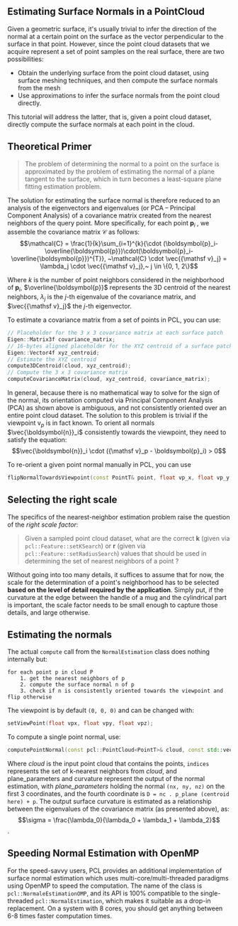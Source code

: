 ## Estimating Surface Normals in a PointCloud

Given a geometric surface, it's usually trivial to infer the direction of the normal at a certain point on the surface as the vector perpendicular to the surface in that point. However, since the point cloud datasets that we acquire represent a set of point samples on the real surface, there are two possibilities:

- Obtain the underlying surface from the point cloud dataset, using surface meshing techniques, and then compute the surface normals from the mesh
- Use approximations to infer the surface normals from the point cloud directly.

This tutorial will address the latter, that is, given a point cloud dataset, directly compute the surface normals at each point in the cloud.

## Theoretical Primer

> The problem of determining the normal to a point on the surface is approximated by the problem of estimating the normal of a plane tangent to the surface, which in turn becomes a least-square plane fitting estimation problem.

The solution for estimating the surface normal is therefore reduced to an analysis of the eigenvectors and eigenvalues (or PCA – Principal Component Analysis) of a covariance matrix created from the nearest neighbors of the query point. More specifically, for each point $\boldsymbol{p}_i$ , we assemble the covariance matrix $\mathcal{C}$ as follows:
$$\mathcal{C} = \frac{1}{k}\sum_{i=1}^{k}{\cdot (\boldsymbol{p}_i-\overline{\boldsymbol{p}})\cdot(\boldsymbol{p}_i-\overline{\boldsymbol{p}})^{T}}, ~\mathcal{C} \cdot \vec{{\mathsf v}_j} = \lambda_j \cdot \vec{{\mathsf v}_j},~ j \in \{0, 1, 2\}$$

Where $k$ is the number of point neighbors considered in the neighborhood of $\boldsymbol{p}_i$, $\overline{\boldsymbol{p}}$ represents the 3D centroid of the nearest neighbors, $\lambda_j$ is the $j$-th eigenvalue of the covariance matrix, and $\vec{{\mathsf v}_j}$ the $j$-th eigenvector.

To estimate a covariance matrix from a set of points in PCL, you can use:

```c++
// Placeholder for the 3 x 3 covariance matrix at each surface patch
Eigen::Matrix3f covariance_matrix;
// 16-bytes aligned placeholder for the XYZ centroid of a surface patch
Eigen::Vector4f xyz_centroid;
// Estimate the XYZ centroid
compute3DCentroid(cloud, xyz_centroid);
// Compute the 3 x 3 covariance matrix
computeCovarianceMatrix(cloud, xyz_centroid, covariance_matrix);
```

In general, because there is no mathematical way to solve for the sign of the normal, its orientation computed via Principal Component Analysis (PCA) as shown above is ambiguous, and not consistently oriented over an entire point cloud dataset. The solution to this problem is trivial if the viewpoint ${\mathsf v}_p$ is in fact known. To orient all normals $\vec{\boldsymbol{n}}_i$ consistently towards the viewpoint, they need to satisfy the equation: $$\vec{\boldsymbol{n}}_i \cdot ({\mathsf v}_p - \boldsymbol{p}_i) > 0$$

To re-orient a given point normal manually in PCL, you can use

```c++
flipNormalTowardsViewpoint(const PointT& point, float vp_x, float vp_y, float vp_z, Eigen::Vector4f& normal);
```

## Selecting the right scale

The specifics of the nearest-neighbor estimation problem raise the question of the *right scale factor*:

> Given a sampled point cloud dataset, what are the correct **k** (given via `pcl::Feature::setKSearch`) or **r** (given via `pcl::Feature::setRadiusSearch`) values that should be used in determining the set of nearest neighbors of a point ?

Without going into too many details, it suffices to assume that for now, the scale for the determination of a point's neighborhood has to be selected **based on the level of detail required by the application**. Simply put, if the curvature at the edge between the handle of a mug and the cylindrical part is important, the scale factor needs to be small enough to capture those details, and large otherwise.

## Estimating the normals

The actual `compute` call from the `NormalEstimation` class does nothing internally but:

```pseudocode
for each point p in cloud P
	1. get the nearest neighbors of p
	2. compute the surface normal n of p
	3. check if n is consistently oriented towards the viewpoint and flip otherwise
```

The viewpoint is by default `(0, 0, 0)` and can be changed with:

```c++
setViewPoint(float vpx, float vpy, float vpz);
```

To compute a single point normal, use:

```c++
computePointNormal(const pcl::PointCloud<PointT>& cloud, const std::vector<int>& indices, Eigen::Vector4f& plane_parameters, float& curvature);
```

Where *cloud* is the input point cloud that contains the points, `indices` represents the set of k-nearest neighbors from *cloud*, and plane_parameters and curvature represent the output of the normal estimation, with *plane_parameters* holding the normal `(nx, ny, nz)` on the first 3 coordinates, and the fourth coordinate is `D = nc . p_plane (centroid here) + p`. The output surface curvature is estimated as a relationship between the eigenvalues of the covariance matrix (as presented above), as: $$\sigma = \frac{\lambda_0}{\lambda_0 + \lambda_1 + \lambda_2}$$.

## Speeding Normal Estimation with OpenMP

For the speed-savvy users, PCL provides an additional implementation of surface normal estimation which uses multi-core/multi-threaded paradigms using OpenMP to speed the computation. The name of the class is `pcl::NormaleEstimationOMP`, and its API is 100% compatible to the single-threaded `pcl::NormalEstimation`, which makes it suitable as a drop-in replacement. On a system with 8 cores, you should get anything between 6-8 times faster computation times.

